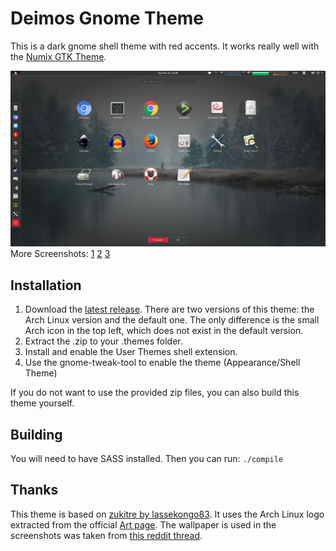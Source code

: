 # Deimos Gnome Theme
This is a dark gnome shell theme with red accents. It works really well with
the [Numix GTK Theme](https://github.com/numixproject/numix-gtk-theme).

![Screenshot](screenshots/screenshot0.png?raw=true)
More Screenshots: [1](/screenshots/screenshot1.png?raw=true)
[2](/screenshots/screenshot2.png?raw=true)
[3](/screenshots/screenshot3.png?raw=true)

## Installation
1. Download the [latest
release](https://github.com/MortenStabenau/gnome-shell-deimos/releases/latest).
There are two versions of this theme: the Arch Linux version and the default
one. The only difference is the small Arch icon in the top left, which does not
exist in the default version.
2. Extract the .zip to your .themes folder.
3. Install and enable the User Themes shell extension.
4. Use the gnome-tweak-tool to enable the theme (Appearance/Shell Theme)

If you do not want to use the provided zip files, you can also build this theme
yourself.

## Building
You will need to have SASS installed. Then you can run: `./compile`

## Thanks
This theme is based on [zukitre by
lassekongo83](https://github.com/lassekongo83/zuki-themes). It uses the Arch
Linux logo extracted from the official [Art
page](https://www.archlinux.org/art/). The wallpaper is used in the screenshots
was taken from [this reddit
thread](https://https://www.reddit.com/r/EarthPorn/comments/59wvle/winter_came_early_to_vermont_oc2760x1833/).
